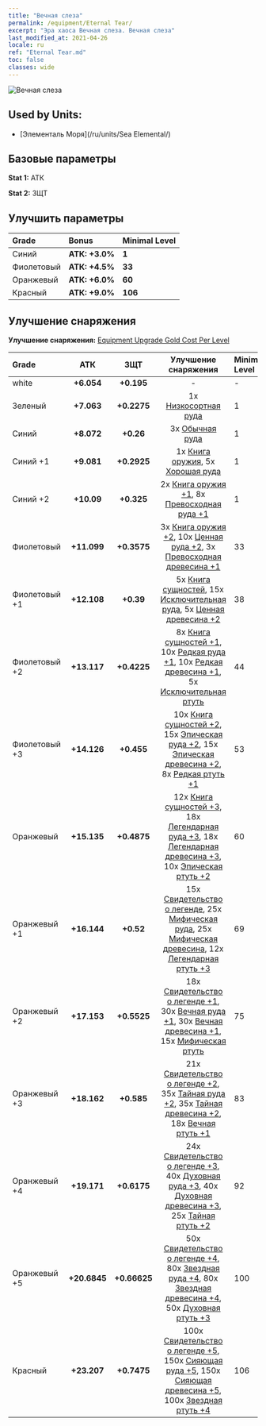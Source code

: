 ```yaml
---
title: "Вечная слеза"
permalink: /equipment/Eternal Tear/
excerpt: "Эра хаоса Вечная слеза. Вечная слеза"
last_modified_at: 2021-04-26
locale: ru
ref: "Eternal Tear.md"
toc: false
classes: wide
---
```


  ![Вечная слеза](/images/e/e_99031.png)

## Used by Units:

* [Элементаль Моря](/ru/units/Sea Elemental/) 


## Базовые параметры
 **Stat 1:** АТК

 **Stat 2:** ЗЩТ

## Улучшить параметры

  |     Grade    |   Bonus | Minimal Level | 
  |:-------------|:--------|:--------------| 
  | Синий | **АТК: +3.0%** | **1** | 
  | Фиолетовый | **АТК: +4.5%** | **33** | 
  | Оранжевый | **АТК: +6.0%** | **60** | 
  | Красный | **АТК: +9.0%** | **106** | 


## Улучшение снаряжения
 **Улучшение снаряжения:** [Equipment Upgrade Gold Cost Per Level](/equipment/EquipmentUpgradeCostPerLevel/) 

  |          Grade      | АТК | ЗЩТ | Улучшение снаряжения | Minimal Level |
  |:--------------------|:---------:|:---------:|:----------------:|:--------------|
  | white | **+6.054** | **+0.195** | - | - |
  | Зеленый | **+7.063** | **+0.2275** | 1x [Низкосортная руда](/ItemsRU/mat_1/) | 1 |
  | Синий | **+8.072** | **+0.26** | 3x [Обычная руда](/ItemsRU/mat_6/) | 1 |
  | Синий +1 | **+9.081** | **+0.2925** | 1x [Книга оружия](/ItemsRU/mat_18/), 5x [Хорошая руда](/ItemsRU/mat_12/) | 1 |
  | Синий +2 | **+10.09** | **+0.325** | 2x [Книга оружия +1](/ItemsRU/mat_25/), 8x [Превосходная руда +1](/ItemsRU/mat_19/) | 1 |
  | Фиолетовый | **+11.099** | **+0.3575** | 3x [Книга оружия +2](/ItemsRU/mat_32/), 10x [Ценная руда +2](/ItemsRU/mat_26/), 3x [Превосходная древесина +1](/ItemsRU/mat_20/) | 33 |
  | Фиолетовый +1 | **+12.108** | **+0.39** | 5x [Книга сущностей](/ItemsRU/mat_39/), 15x [Исключительная руда](/ItemsRU/mat_33/), 5x [Ценная древесина +2](/ItemsRU/mat_27/) | 38 |
  | Фиолетовый +2 | **+13.117** | **+0.4225** | 8x [Книга сущностей +1](/ItemsRU/mat_46/), 10x [Редкая руда +1](/ItemsRU/mat_40/), 10x [Редкая древесина +1](/ItemsRU/mat_41/), 5x [Исключительная ртуть](/ItemsRU/mat_35/) | 44 |
  | Фиолетовый +3 | **+14.126** | **+0.455** | 10x [Книга сущностей +2](/ItemsRU/mat_53/), 15x [Эпическая руда +2](/ItemsRU/mat_47/), 15x [Эпическая древесина +2](/ItemsRU/mat_48/), 8x [Редкая ртуть +1](/ItemsRU/mat_42/) | 53 |
  | Оранжевый | **+15.135** | **+0.4875** | 12x [Книга сущностей +3](/ItemsRU/mat_60/), 18x [Легендарная руда +3](/ItemsRU/mat_54/), 18x [Легендарная древесина +3](/ItemsRU/mat_55/), 10x [Эпическая ртуть +2](/ItemsRU/mat_49/) | 60 |
  | Оранжевый +1 | **+16.144** | **+0.52** | 15x [Свидетельство о легенде](/ItemsRU/mat_67/), 25x [Мифическая руда](/ItemsRU/mat_61/), 25x [Мифическая древесина](/ItemsRU/mat_62/), 12x [Легендарная ртуть +3](/ItemsRU/mat_56/) | 69 |
  | Оранжевый +2 | **+17.153** | **+0.5525** | 18x [Свидетельство о легенде +1](/ItemsRU/mat_74/), 30x [Вечная руда +1](/ItemsRU/mat_68/), 30x [Вечная древесина +1](/ItemsRU/mat_69/), 15x [Мифическая ртуть](/ItemsRU/mat_63/) | 75 |
  | Оранжевый +3 | **+18.162** | **+0.585** | 21x [Свидетельство о легенде +2](/ItemsRU/mat_81/), 35x [Тайная руда +2](/ItemsRU/mat_75/), 35x [Тайная древесина +2](/ItemsRU/mat_76/), 18x [Вечная ртуть +1](/ItemsRU/mat_70/) | 83 |
  | Оранжевый +4 | **+19.171** | **+0.6175** | 24x [Свидетельство о легенде +3](/ItemsRU/mat_88/), 40x [Духовная руда +3](/ItemsRU/mat_82/), 40x [Духовная древесина +3](/ItemsRU/mat_83/), 25x [Тайная ртуть +2](/ItemsRU/mat_77/) | 92 |
  | Оранжевый +5 | **+20.6845** | **+0.66625** | 50x [Свидетельство о легенде +4](/ItemsRU/mat_95/), 80x [Звездная руда +4](/ItemsRU/mat_89/), 80x [Звездная древесина +4](/ItemsRU/mat_90/), 50x [Духовная ртуть +3](/ItemsRU/mat_84/) | 100 |
  | Красный | **+23.207** | **+0.7475** | 100x [Свидетельство о легенде +5](/ItemsRU/mat_102/), 150x [Сияющая руда +5](/ItemsRU/mat_96/), 150x [Сияющая древесина +5](/ItemsRU/mat_97/), 100x [Звездная ртуть +4](/ItemsRU/mat_91/) | 106 |

